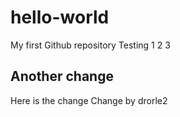 # hello-world
My first Github repository
Testing 1 2 3
## Another change
Here is the change
Change by drorle2
